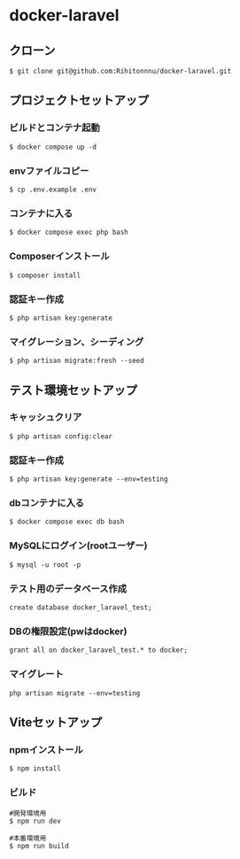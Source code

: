 # docker-laravel

## クローン
```
$ git clone git@github.com:Rihitonnnu/docker-laravel.git
```

## プロジェクトセットアップ
### ビルドとコンテナ起動
```
$ docker compose up -d
```

### envファイルコピー
```
$ cp .env.example .env
```

### コンテナに入る
```
$ docker compose exec php bash
```

### Composerインストール
```
$ composer install
```

### 認証キー作成
```
$ php artisan key:generate
```

### マイグレーション、シーディング
```
$ php artisan migrate:fresh --seed
```

## テスト環境セットアップ

### キャッシュクリア
```
$ php artisan config:clear
```
### 認証キー作成
```
$ php artisan key:generate --env=testing
```
### dbコンテナに入る
```
$ docker compose exec db bash
```
### MySQLにログイン(rootユーザー)
```
$ mysql -u root -p
```
### テスト用のデータベース作成
```
create database docker_laravel_test;
```
### DBの権限設定(pwはdocker)
```
grant all on docker_laravel_test.* to docker;
```
### マイグレート
```
php artisan migrate --env=testing
```

## Viteセットアップ
### npmインストール
```
$ npm install
```

### ビルド
```
#開発環境用
$ npm run dev

#本番環境用
$ npm run build
```


